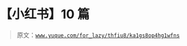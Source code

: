 # 【小红书】10 篇

> 原文：[`www.yuque.com/for_lazy/thfiu8/ka1gs8op4hg1wfns`](https://www.yuque.com/for_lazy/thfiu8/ka1gs8op4hg1wfns)



